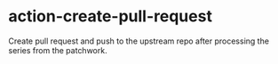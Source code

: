 # action-create-pull-request
Create pull request and push to the upstream repo after processing the series from the patchwork.

